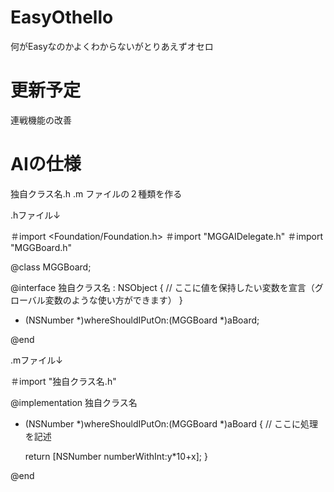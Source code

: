 ﻿EasyOthello
===========

何がEasyなのかよくわからないがとりあえずオセロ

更新予定
===========
連戦機能の改善

AIの仕様
===========
独自クラス名.h .m ファイルの２種類を作る

.hファイル↓

＃import <Foundation/Foundation.h>
＃import "MGGAIDelegate.h"
＃import "MGGBoard.h"

@class MGGBoard;

@interface 独自クラス名 : NSObject <MGGAIDelegate>
{
	// ここに値を保持したい変数を宣言（グローバル変数のような使い方ができます）
}

- (NSNumber *)whereShouldIPutOn:(MGGBoard *)aBoard;

@end



.mファイル↓

＃import "独自クラス名.h"

@implementation 独自クラス名

- (NSNumber *)whereShouldIPutOn:(MGGBoard *)aBoard
{
	// ここに処理を記述


	return [NSNumber numberWithInt:y*10+x];
}

@end